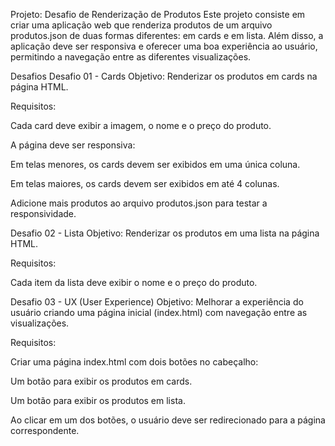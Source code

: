Projeto: Desafio de Renderização de Produtos Este projeto consiste em criar uma aplicação web que renderiza produtos de um arquivo produtos.json de duas formas diferentes: em cards e em lista. Além disso, a aplicação deve ser responsiva e oferecer uma boa experiência ao usuário, permitindo a navegação entre as diferentes visualizações.

Desafios Desafio 01 - Cards Objetivo: Renderizar os produtos em cards na página HTML.

Requisitos:

Cada card deve exibir a imagem, o nome e o preço do produto.

A página deve ser responsiva:

Em telas menores, os cards devem ser exibidos em uma única coluna.

Em telas maiores, os cards devem ser exibidos em até 4 colunas.

Adicione mais produtos ao arquivo produtos.json para testar a responsividade.

Desafio 02 - Lista Objetivo: Renderizar os produtos em uma lista na página HTML.

Requisitos:

Cada item da lista deve exibir o nome e o preço do produto.

Desafio 03 - UX (User Experience) Objetivo: Melhorar a experiência do usuário criando uma página inicial (index.html) com navegação entre as visualizações.

Requisitos:

Criar uma página index.html com dois botões no cabeçalho:

Um botão para exibir os produtos em cards.

Um botão para exibir os produtos em lista.

Ao clicar em um dos botões, o usuário deve ser redirecionado para a página correspondente.
